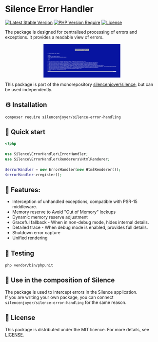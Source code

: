 # Silence Error Handler

[![Latest Stable Version](https://img.shields.io/packagist/v/silencenjoyer/silence-error-handling.svg)](https://packagist.org/packages/silencenjoyer/silence-error-handling)
[![PHP Version Require](https://img.shields.io/packagist/php-v/silencenjoyer/silence-error-handling.svg)](https://packagist.org/packages/silencenjoyer/silence-error-handling)
[![License](https://img.shields.io/github/license/silencenjoyer/silence-error-handling)](LICENSE)

The package is designed for centralised processing of errors and exceptions. It provides a readable view of errors.

<img src="docs/img/error_base_template.png" alt="Base Template Example" width="50%" style="display: block; margin: auto;">

This package is part of the monorepository [silencenjoyer/silence](https://github.com/silencenjoyer/silence), but can be used independently.

## ⚙️ Installation

``
composer require silencenjoyer/silence-error-handling
``

## 🚀 Quick start

```php
<?php

use Silence\ErrorHandler\ErrorHandler;
use Silence\ErrorHandler\Renderers\HtmlRenderer;

$errorHandler = new ErrorHandler(new HtmlRenderer());
$errorHandler->register();
```

## 🧱 Features:
- Interception of unhandled exceptions, compatible with PSR-15 middleware.
- Memory reserve to Avoid "Out of Memory" lockups
- Dynamic memory reserve adjustment
- Graceful fallback - When in non-debug mode, hides internal details.
- Detailed trace - When debug mode is enabled, provides full details.
- Shutdown error capture
- Unified rendering

## 🧪 Testing
``
php vendor/bin/phpunit
``

## 🧩 Use in the composition of Silence
The package is used to intercept errors in the Silence application.  
If you are writing your own package, you can connect ``silencenjoyer/silence-error-handling`` for the same reason.

## 📄 License
This package is distributed under the MIT licence. For more details, see [LICENSE](LICENSE).

